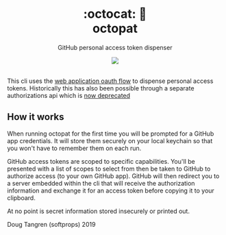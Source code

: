 <h1 align="center">
  :octocat: 🔑
  <br/>
  octopat
</h1>

<p align="center">
   GitHub personal access token dispenser
</p>

<div align="center">
  <a href="https://github.com/softprops/octopat/actions">
		<img src="https://github.com/softprops/octopat/workflows/Main/badge.svg"/>
	</a>
</div>

<br />

This cli uses the [web application oauth flow](https://developer.github.com/apps/building-oauth-apps/authorizing-oauth-apps/#web-application-flow) to dispense personal access tokens. Historically this has also been possible through a separate authorizations api which is [now deprecated](https://developer.github.com/changes/2020-02-14-deprecating-oauth-auth-endpoint/)

## How it works

When running octopat for the first time you will be prompted for a GitHub app credentials. It will store
them securely on your local keychain so that you won't have to remember them on each run.

GitHub access tokens are scoped to specific capabilities. You'll be presented with a list of scopes to select from
then be taken to GitHub to authorize access (to your own GitHub app). GitHub will then redirect you to a server embedded within the cli that will receive the authorization information and exchange it for an access token before copying it to
your clipboard.

At no point is secret information stored insecurely or printed out.

Doug Tangren (softprops) 2019